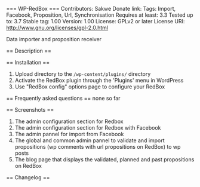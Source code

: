 === WP-RedBox  ===
Contributors: Sakwe
Donate link: 
Tags: Import, Facebook, Proposition, Url, Synchronisation
Requires at least: 3.3
Tested up to: 3.7
Stable tag: 1.00
Version: 1.00
License: GPLv2 or later
License URI: http://www.gnu.org/licenses/gpl-2.0.html

Data importer and proposition receiver

== Description ==


== Installation ==
1. Upload directory to the `/wp-content/plugins/` directory
2. Activate the RedBox plugin through the 'Plugins' menu in WordPress
3. Use "RedBox config" options page to configure your RedBox

== Frequently asked questions ==
none so far


== Screenshots ==
1. The admin configuration section for Redbox
1. The admin configuration section for Redbox with Facebook
3. The admin pannel for import from Facebook
4. The global and common admin pannel to validate and import propositions (wp comments with url propositions on RedBox) to wp posts
5. The blog page that displays the validated, planned and past propositions on RedBox

== Changelog ==


